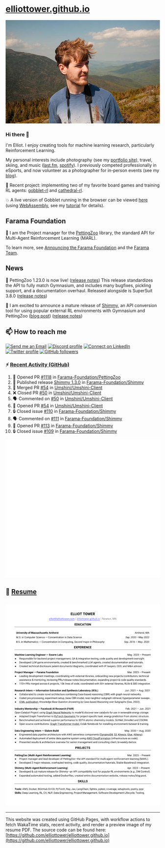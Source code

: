# [elliottower.github.io](https://github.com/elliottower/elliottower.github.io)

[![A wild Elliot on Mt Washington](https://raw.githubusercontent.com/elliottower/elliottower.github.io/main/src/jpg/DSCF7539-600px.jpg?raw=true)](https://raw.githubusercontent.com/elliottower/elliottower.github.io/main/src/jpg/DSCF7539.jpg?raw=true)

### Hi there 👋

I'm Elliot. I enjoy creating tools for machine learning research, particularly Reinforcement Learning.

My personal interests include photography (see my [portfolio site](https://www.elliottower.com/)), travel, skiing, and music ([last.fm](https://www.last.fm/user/ajsdlfkwer), [spotify](https://open.spotify.com/user/12132818380)). I previously competed professionally in eSports, and now volunteer as a photographer for in-person events (see my [blog](https://www.elliottower.com/stories/?category=events)).

🤖 Recent project: implementing two of my favorite board games and training RL agents: [gobblet-rl](https://github.com/elliottower/gobblet-rl) and [cathedral-rl](https://github.com/elliottower/cathedral-rl). 

💥 A live version of Gobblet running in the browser can be viewed [here](https://elliottower.github.io/gobblet-rl/) (using [WebAssembly](https://webassembly.org/), see my [tutorial](https://github.com/elliottower/gobblet-rl/blob/main/tutorials/WebAssembly/web_assembly.md) for details).

## Farama Foundation

🚀 I am the Project manager for the [PettingZoo](https://github.com/Farama-Foundation/PettingZoo) library, the standard API for Multi-Agent Reinforcement Learning (MARL). 

To learn more, see [Announcing the Farama Foundation](https://farama.org/Announcing-The-Farama-Foundation) and the [Farama Team](https://farama.org/team).

## News

🎉 PettingZoo 1.23.0 is now live! ([release notes](https://github.com/Farama-Foundation/PettingZoo/releases/tag/1.23.0)) This release standardizes the API to fully match Gymnasium, and includes many bugfixes, pickling support, and a documentation overhaul. Released alongside is SuperSuit 3.8.0 ([release notes](https://github.com/Farama-Foundation/SuperSuit/releases/tag/3.8.0)) 

<!-- ![GitHub Release Date](https://img.shields.io/github/release-date/Farama-Foundation/PettingZoo) -->

🎉 I am excited to announce a mature release of [Shimmy](https://github.com/Farama-Foundation/Shimmy), an API conversion tool for using popular external RL environments with Gymnasium and PettingZoo ([blog post](https://farama.org/Announcing-Shimmy)) ([release notes](https://github.com/Farama-Foundation/Shimmy/releases/tag/v1.0.0)) 

## 📫 How to reach me

 [![Send me an Email](https://img.shields.io/badge/email-elliot%40elliottower.com-blue)](mailto:elliot@elliottower.com)
 [![Discord profile](https://img.shields.io/badge/Discord-7289DA?style=flat&logo=discord&logoColor=white)](https://discord.com/users/83091537923145728)
 [![Connect on LinkedIn](https://img.shields.io/badge/--linkedin?label=LinkedIn&logo=LinkedIn&style=social)](https://www.linkedin.com/in/elliot-tower)
 [![Twitter profile](https://img.shields.io/twitter/follow/elliottower?style=social)](https://twitter.com/ElliotTower/)
 [![GitHub followers](https://img.shields.io/github/followers/elliottower?style=social)](https://github.com/elliottower/)

### ⚡ [Recent Activity (GitHub)](https://github.com/elliottower)

<!--START_SECTION:activity-->
1. 💪 Opened PR [#1118](https://github.com/Farama-Foundation/PettingZoo/pull/1118) in [Farama-Foundation/PettingZoo](https://github.com/Farama-Foundation/PettingZoo)
2. 🚀 Published release [Shimmy 1.3.0](https://github.com/Farama-Foundation/Shimmy/releases/tag/v1.3.0) in [Farama-Foundation/Shimmy](https://github.com/Farama-Foundation/Shimmy)
3. 🎉 Merged PR [#54](https://github.com/Umshini/Umshini-Client/pull/54) in [Umshini/Umshini-Client](https://github.com/Umshini/Umshini-Client)
4. ❌ Closed PR [#50](https://github.com/Umshini/Umshini-Client/pull/50) in [Umshini/Umshini-Client](https://github.com/Umshini/Umshini-Client)
5. 🗣 Commented on [#50](https://github.com/Umshini/Umshini-Client/pull/50#issuecomment-1766876948) in [Umshini/Umshini-Client](https://github.com/Umshini/Umshini-Client)
6. 💪 Opened PR [#54](https://github.com/Umshini/Umshini-Client/pull/54) in [Umshini/Umshini-Client](https://github.com/Umshini/Umshini-Client)
7. 🔒 Closed issue [#110](https://github.com/Farama-Foundation/Shimmy/issues/110) in [Farama-Foundation/Shimmy](https://github.com/Farama-Foundation/Shimmy)
8. 🗣 Commented on [#111](https://github.com/Farama-Foundation/Shimmy/pull/111#issuecomment-1766682734) in [Farama-Foundation/Shimmy](https://github.com/Farama-Foundation/Shimmy)
9. 💪 Opened PR [#113](https://github.com/Farama-Foundation/Shimmy/pull/113) in [Farama-Foundation/Shimmy](https://github.com/Farama-Foundation/Shimmy)
10. 🔒 Closed issue [#109](https://github.com/Farama-Foundation/Shimmy/issues/109) in [Farama-Foundation/Shimmy](https://github.com/Farama-Foundation/Shimmy)
<!--END_SECTION:activity-->


<picture>
  <a href="https://metrics.lecoq.io/insights?user=elliottower">
   <img src="/github-metrics.svg" alt="Metrics">
  </a>
</picture>

## 📄 [Resume](https://elliottower.github.io/src/pdf/resume.pdf)

<!-- PDF-TO-MARKDOWN:START -->
![Page 1](src/png/page1.png "Page 1")
---
<!-- PDF-TO-MARKDOWN:END -->

----

This website was created using GitHub Pages, with workflow actions to fetch WakaTime stats, recent activity, and render a preview image of my resume PDF. The source code can be found here: [https://github.com/elliottower/elliottower.github.io](https://github.com/elliottower/elliottower.github.io)
